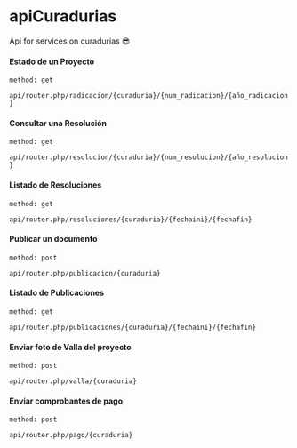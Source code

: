 # apiCuradurias
Api for services on curadurias 😎

#### Estado de un Proyecto

`method: get`

`api/router.php/radicacion/{curaduria}/{num_radicacion}/{año_radicacion}`

#### Consultar una Resolución

`method: get`

`api/router.php/resolucion/{curaduria}/{num_resolucion}/{año_resolucion}`

#### Listado de Resoluciones

`method: get`

`api/router.php/resoluciones/{curaduria}/{fechaini}/{fechafin}`

#### Publicar un documento

`method: post`

`api/router.php/publicacion/{curaduria}`

#### Listado de Publicaciones

`method: get`

`api/router.php/publicaciones/{curaduria}/{fechaini}/{fechafin}`

#### Enviar foto de Valla del proyecto

`method: post`

`api/router.php/valla/{curaduria}`

#### Enviar comprobantes de pago

`method: post`

`api/router.php/pago/{curaduria}`